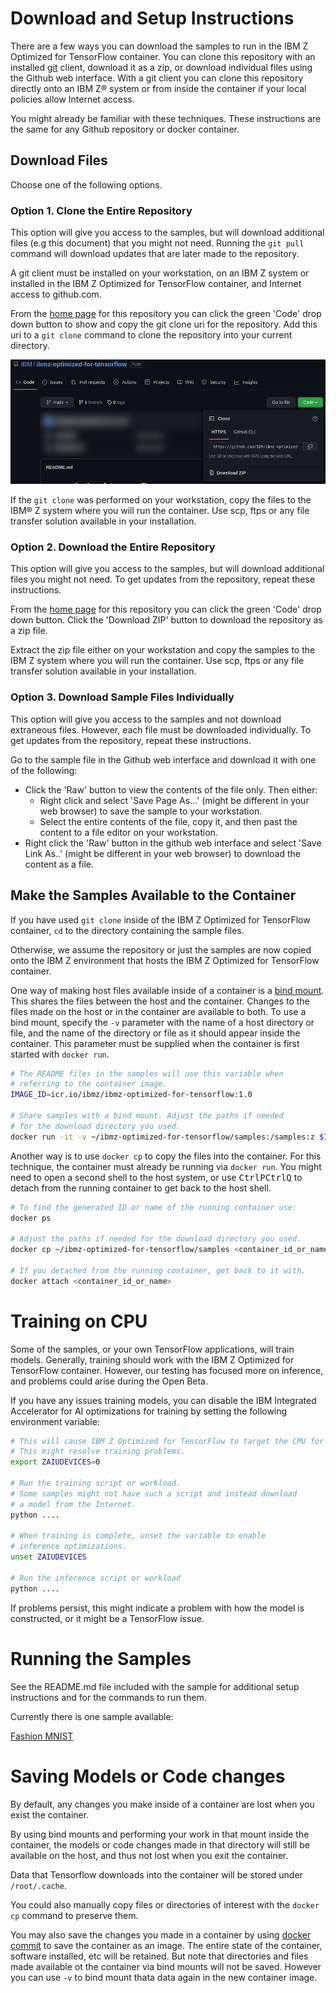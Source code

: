 # Download and Setup Instructions

There are a few ways you can download the samples to run in the IBM Z Optimized for TensorFlow container. You can clone this repository with an installed [git](https://git-scm.com) client, download it as a zip, or download individual files using the Github web interface. With a git client you can clone this repository directly onto an IBM Z&reg; system or from inside the container if your local policies allow Internet access.

You might already be familiar with these techniques. These instructions are the same for any Github repository or docker container.

## Download Files

Choose one of the following options.

### Option 1. Clone the Entire Repository

This option will give you access to the samples, but will download additional files (e.g this document) that you might not need. Running the `git pull` command will download updates that are later made to the repository.

A git client must be installed on your workstation, on an IBM Z system or installed in the IBM Z Optimized for TensorFlow container, and Internet access to github.com.

From the [home page](https://github.com/IBM/ibmz-optimized-for-tensorflow) for this repository you can click the green 'Code' drop down button to show and copy the git clone uri for the repository. Add this uri to a `git clone` command to clone the repository into your current directory.

![Github repository green code drop down button](github-green-code-button-dropdown.png)

If the `git clone` was performed on your workstation, copy the files to the IBM&reg; Z system where you will run the container. Use scp, ftps or any file transfer solution available in your installation.

### Option 2. Download the Entire Repository

This option will give you access to the samples, but will download additional files you might not need. To get updates from the repository, repeat these instructions.

From the [home page](https://github.com/IBM/ibmz-optimized-for-tensorflow) for this repository you can click the green 'Code' drop down button. Click the 'Download ZIP' button to download the repository as a zip file.

Extract the zip file either on your workstation and copy the samples to the IBM Z system where you will run the container. Use scp, ftps or any file transfer solution available in your installation.

### Option 3. Download Sample Files Individually

This option will give you access to the samples and not download extraneous files. However, each file must be downloaded individually. To get updates from the repository, repeat these instructions.

Go to the sample file in the Github web interface and download it with one of the following:

- Click the 'Raw' button to view the contents of the file only. Then either:
  - Right click and select 'Save Page As...' (might be different in your web browser) to save the sample to  your workstation.
  - Select the entire contents of the file, copy it, and then past the content to a file editor on your workstation.
- Right click the 'Raw' button in the github web interface and select 'Save Link As..'  (might be different in your web browser) to download the content as a file.

## Make the Samples Available to the Container

If you have used `git clone` inside of the IBM Z Optimized for TensorFlow container, `cd` to the directory containing the sample files.

Otherwise, we assume the repository or just the samples are now copied onto the IBM Z environment that hosts the IBM Z Optimized for TensorFlow container.

One way of making host files available inside of a container is a [bind mount](https://docs.docker.com/storage/bind-mounts/). This shares the files between the host and the container. Changes to the files made on the host or in the container are available to both. To use a bind mount, specify the `-v` parameter with the name of a host directory or file, and the name of the directory or file as it should appear inside the container. This parameter must be supplied when the container is first started with `docker run`.

```bash
# The README files in the samples will use this variable when
# referring to the container image.
IMAGE_ID=icr.io/ibmz/ibmz-optimized-for-tensorflow:1.0

# Share samples with a bind mount. Adjust the paths if needed
# for the download directory you used.
docker run -it -v ~/ibmz-optimized-for-tensorflow/samples:/samples:z $IMAGE_ID /bin/bash
```

Another way is to use `docker cp` to copy the files into the container. For this technique, the container must already be running via `docker run`. You might need to open a second shell to the host system, or use <kbd>Ctrl</kbd><kbd>P</kbd><kbd>Ctrl</kbd><kbd>Q</kbd> to detach from the running container to get back to the host shell.

```bash
# To find the generated ID or name of the running container use:
docker ps

# Adjust the paths if needed for the download directory you used.
docker cp ~/ibmz-optimized-for-tensorflow/samples <container_id_or_name>:/samples

# If you detached from the running container, get back to it with.
docker attach <container_id_or_name>
```

# Training on CPU

Some of the samples, or your own TensorFlow applications, will train models. Generally, training should work with the IBM Z Optimized for TensorFlow container. However, our testing has focused more on inference, and problems could arise during the Open Beta.

If you have any issues training models, you can disable the IBM Integrated Accelerator for AI optimizations for training by setting the following environment variable:

```bash
# This will cause IBM Z Optimized for TensorFlow to target the CPU for all operations.
# This might resolve training problems.
export ZAIUDEVICES=0

# Run the training script or workload. 
# Some samples might not have such a script and instead download 
# a model from the Internet.
python ....

# When training is complete, unset the variable to enable 
# inference optimizations.
unset ZAIUDEVICES

# Run the inference script or workload
python ....
```

If problems persist, this might indicate a problem with how the model is constructed, or it might be a TensorFlow issue.

# Running the Samples

See the README.md file included with the sample for additional setup instructions and for the commands to run them.

Currently there is one sample available:

[Fashion MNIST](fashion-mnist)

# Saving Models or Code changes

By default, any changes you make inside of a container are lost when you exist the container.

By using bind mounts and performing your work in that mount inside the container, the models or code changes made in that directory will still be available on the host, and thus not lost when you exit the container.

Data that Tensorflow downloads into the container will be stored under `/root/.cache`.

You could also manually copy files or directories of interest with the `docker cp` command to preserve them.

You may also save the changes you made in a container by using [docker commit](https://docs.docker.com/engine/reference/commandline/commit/) to save the container as an image. The entire state of the container, software installed, etc will be retained. But note that directories and files made available ot the container via bind mounts will not be saved. However you can use `-v` to bind mount thata data again in the new container image.
